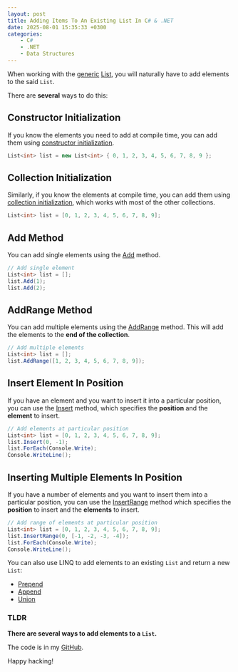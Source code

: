 ```yaml
---
layout: post
title: Adding Items To An Existing List In C# & .NET
date: 2025-08-01 15:35:33 +0300
categories:
    - C#
    - .NET
    - Data Structures
---
```


When working with the [generic](https://learn.microsoft.com/en-us/dotnet/csharp/fundamentals/types/generics) [List](https://learn.microsoft.com/en-us/dotnet/api/system.collections.generic.list-1?view=net-9.0), you will naturally have to add elements to the said `List`.

There are **several** ways to do this:

## Constructor Initialization

If you know the elements you need to add at compile time, you can add them using [constructor initialization](https://learn.microsoft.com/en-us/dotnet/api/system.collections.generic.list-1.-ctor?view=net-9.0).

```c#
List<int> list = new List<int> { 0, 1, 2, 3, 4, 5, 6, 7, 8, 9 };
```

## Collection Initialization

Similarly, if you know the elements at compile time, you can add them using [collection initialization](https://learn.microsoft.com/en-us/dotnet/csharp/programming-guide/classes-and-structs/object-and-collection-initializers), which works with most of the other collections.

```c#
List<int> list = [0, 1, 2, 3, 4, 5, 6, 7, 8, 9];
```

## Add Method

You can add single elements using the [Add](https://learn.microsoft.com/en-us/dotnet/api/system.collections.generic.list-1.add?view=net-9.0) method.

```c#
// Add single element
List<int> list = [];
list.Add(1);
list.Add(2);
```

## AddRange Method

You can add multiple elements using the [AddRange](https://learn.microsoft.com/en-us/dotnet/api/system.collections.generic.list-1.addrange?view=net-9.0) method. This will add the elements to the **end of the collection**.

```c#
// Add multiple elements
List<int> list = [];
list.AddRange([1, 2, 3, 4, 5, 6, 7, 8, 9]);
```

## Insert Element In Position

If you have an element and you want to insert it into a particular position, you can use the [Insert](https://learn.microsoft.com/en-us/dotnet/api/system.collections.generic.list-1.insert?view=net-9.0) method, which specifies the **position** and the **element** to insert.

```c#
// Add elements at particular position
List<int> list = [0, 1, 2, 3, 4, 5, 6, 7, 8, 9];
list.Insert(0, -1);
list.ForEach(Console.Write);
Console.WriteLine();
```

## Inserting Multiple Elements In Position

If you have a number of elements and you want to insert them into a particular position, you can use the [InsertRange](https://learn.microsoft.com/en-us/dotnet/api/system.collections.generic.list-1.insertrange?view=net-9.0) method which specifies the **position** to insert and the **elements** to insert.

```c#
// Add range of elements at particular position
List<int> list = [0, 1, 2, 3, 4, 5, 6, 7, 8, 9];
list.InsertRange(0, [-1, -2, -3, -4]);
list.ForEach(Console.Write);
Console.WriteLine();
```

You can also use LINQ to add elements to an existing `List` and return a new `List`:

- [Prepend](https://learn.microsoft.com/en-us/dotnet/api/system.linq.enumerable.prepend?view=net-9.0)
- [Append](https://learn.microsoft.com/en-us/dotnet/api/system.linq.enumerable.append?view=net-9.0)
- [Union](https://learn.microsoft.com/en-us/dotnet/api/system.linq.enumerable.union?view=net-9.0)

### TLDR

**There are several ways to add elements to a `List`.**

The code is in my [GitHub](https://github.com/conradakunga/BlogCode/tree/master/2025-08-01%20-%20Add%20Items%20To%20List).

Happy hacking!
